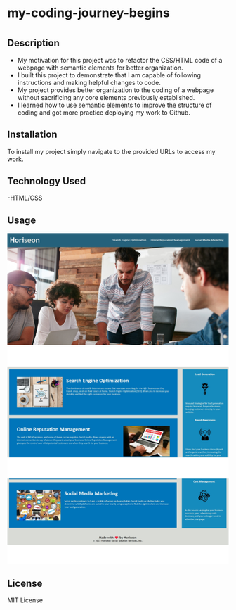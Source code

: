 # my-coding-journey-begins

# <module-01>

## Description

- My motivation for this project was to refactor the CSS/HTML code of a webpage with semantic elements for better organization.
- I built this project to demonstrate that I am capable of following instructions and making helpful changes to code.
- My project provides better organization to the coding of a webpage without sacrificing any core elements previously established.
- I learned how to use semantic elements to improve the structure of coding and got more practice deploying my work to Github.

## Installation

To install my project simply navigate to the provided URLs to access my work.

## Technology Used

-HTML/CSS

## Usage

![picture1](/assets/images/firstprojectscreenshot.jpg)
![picture2](/assets/images/firstprojectscreenshot2.jpg)
![picture3](/assets/images/firstprojectscreenshot3.jpg)

## License

MIT License